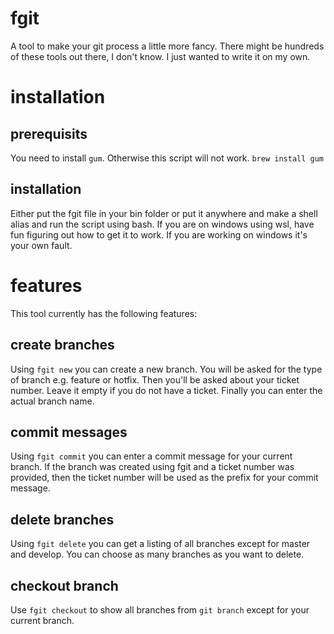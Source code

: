 # fgit
A tool to make your git process a little more fancy. There might be hundreds of these tools out there, I don't know. I just wanted to write it on my own.
# installation
## prerequisits
You need to install ```gum```. Otherwise this script will not work.
```brew install gum```
## installation
Either put the fgit file in your bin folder or put it anywhere and make a shell alias and run the script using bash.
If you are on windows using wsl, have fun figuring out how to get it to work. If you are working on windows it's your own fault.
# features
This tool currently has the following features:
## create branches
Using ```fgit new``` you can create a new branch. You will be asked for the type of branch e.g. feature or hotfix. Then you'll be asked about your ticket number. Leave it empty if you do not have a ticket. Finally you can enter the actual branch name.
## commit messages
Using ```fgit commit``` you can enter a commit message for your current branch. If the branch was created using fgit and a ticket number was provided, then the ticket number will be used as the prefix for your commit message.
## delete branches
Using ```fgit delete``` you can get a listing of all branches except for master and develop. You can choose as many branches as you want to delete.
## checkout branch
Use ```fgit checkout``` to show all branches from ```git branch``` except for your current branch.
